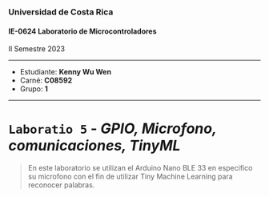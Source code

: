 ### Universidad de Costa Rica
#### IE-0624 Laboratorio de Microcontroladores

II Semestre 2023

---

* Estudiante: **Kenny Wu Wen**
* Carné: **C08592**
* Grupo: **1**

---

# `Laboratio 5` - *GPIO, Microfono, comunicaciones, TinyML*

> En este laboratorio se utilizan el Arduino Nano BLE 33 en especifico su microfono con el fin
de utilizar Tiny Machine Learning para reconocer palabras.
